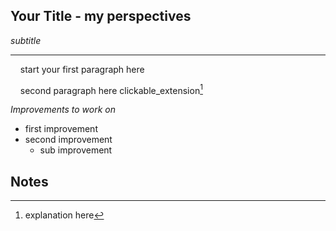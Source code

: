## Your Title - my perspectives
_subtitle_

---

&nbsp; &nbsp; start your first paragraph here


&nbsp; &nbsp; second paragraph here clickable_extension[^1] 


_Improvements to work on_
* first improvement
* second improvement
  * sub improvement

## Notes
[^1]: explanation here